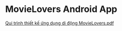 # MovieLovers Android App

[Qui trình thiết kế ứng dụng di động MovieLovers.pdf](https://github.com/Dkhoa-117/MovieLovers/files/8699194/Qui.trinh.thi.t.k.ng.d.ng.di.d.ng.MovieLovers.pdf)
